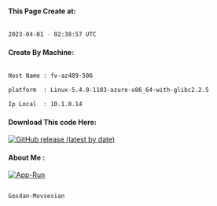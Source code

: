 
   
#### This Page Create at:

```bash

2023-04-01 - 02:38:57 UTC

```

#### Create By Machine:

```bash

Host Name : fv-az489-506

platform  : Linux-5.4.0-1103-azure-x86_64-with-glibc2.2.5

Ip Local  : 10.1.0.14

```
#### Download This code Here:

[![GitHub release (latest by date)](https://img.shields.io/github/v/release/Gosdan-Movsesian/Gosdan?style=for-the-badge&label=Download)](https://github.com/Gosdan-Movsesian/Gosdan/releases) 

</p> 

#### About Me :

[![App-Run](https://github.com/Gosdan-Movsesian/Gosdan/actions/workflows/App-Run.yml/badge.svg)](https://github.com/Gosdan-Movsesian/Gosdan/actions/workflows/App-Run.yml)

```bash

Gosdan-Movsesian

```

